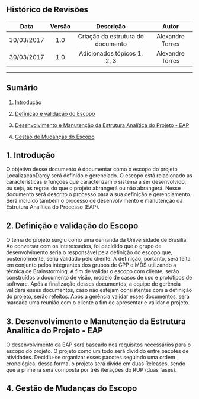 ## Histórico de Revisões

| Data | Versão | Descrição | Autor |
|:----:|:------:|:---------:|:-----:|
|30/03/2017|1.0|Criação da estrutura do documento|Alexandre Torres|
|30/03/2017|1.0|Adicionados tópicos 1, 2, 3|Alexandre Torres|
***

## Sumário

1. [Introdução](#1-introdução)

2. [Definição e validação do Escopo](#2-definições)

3. [Desenvolvimento e Manutenção da Estrutura Analítica do Projeto - EAP](#3-desenvolvimento)

4. [Gestão de Mudanças do Escopo](#4-gestao)




## 1. Introdução

O objetivo desse documento é documentar como o escopo do projeto LocalizacaoDarcy será definido e gerenciado. O escopo está relacionado as características e funções que caracterizam o sistema a ser desenvolvido, ou seja, as regras do que o projeto abrangerá ou não abrangerá. Nesse documento será descrito o processo para a sua definição e gerenciamento. Será incluído também o processo de desenvolvimento e manutenção da Estrutura Analítica do Processo (EAP).

## 2. Definição e validação do Escopo

O tema do projeto surgiu como uma demanda da Universidade de Brasilia. Ao conversar com os interessados, foi decidido que o grupo de desenvolvimento seria o responsável pela definição do escopo que, posteriormente, seria validado pelo cliente. A definição, portanto, será feita em conjunto pelos integrantes dos grupos de GPP e MDS utilizando a técnica de Brainstorming.
A fim de validar o escopo com cliente, serão construídos o documento de visão, modelo de casos de uso e protótipos de software. Após a finalização desses documentos, a equipe de gerência validará esses documentos, caso não estejam consistentes com a definição do projeto, serão refeitos. Após a gerência validar esses documentos, será marcada uma reunião com o cliente a fim de apresentar e validar o projeto.


## 3. Desenvolvimento e Manutenção da Estrutura Analítica do Projeto - EAP

O desenvolvimento da EAP será baseado nos requisitos necessários para o escopo do projeto. O projeto como um todo será dividido entre pacotes de atividades. Decidiu-se organizar esses pacotes seguindo uma ordem cronológica, dessa forma, o projeto será divido em duas Releases, sendo que a primeira será composta por três iterações do RUP (duas fases).

## 4. Gestão de Mudanças do Escopo

